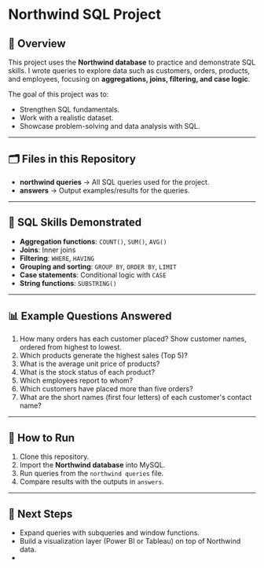 # Northwind SQL Project 

## 📌 Overview 
This project uses the **Northwind database** to practice and demonstrate SQL skills. 
I wrote queries to explore data such as customers, orders, products, and employees, focusing on **aggregations, joins, filtering, and case logic**. 

The goal of this project was to: 
- Strengthen SQL fundamentals. 
- Work with a realistic dataset. 
- Showcase problem-solving and data analysis with SQL. 

---

## 🗂️ Files in this Repository 
- **northwind queries** → All SQL queries used for the project. 
- **answers** → Output examples/results for the queries. 

---

## 🔑 SQL Skills Demonstrated 
- **Aggregation functions**: `COUNT()`, `SUM()`, `AVG()` 
- **Joins**: Inner joins 
- **Filtering**: `WHERE`, `HAVING` 
- **Grouping and sorting**: `GROUP BY`, `ORDER BY`, `LIMIT` 
- **Case statements**: Conditional logic with `CASE` 
- **String functions**: `SUBSTRING()` 

---

## 📊 Example Questions Answered 
1. How many orders has each customer placed? Show customer names, ordered from highest to lowest.
2. Which products generate the highest sales (Top 5)?
3. What is the average unit price of products? 
4. What is the stock status of each product?
5. Which employees report to whom?
6. Which customers have placed more than five orders?
7. What are the short names (first four letters) of each customer's contact name?

---

## 🚀 How to Run 
1. Clone this repository. 
2. Import the **Northwind database** into MySQL. 
3. Run queries from the `northwind queries` file. 
4. Compare results with the outputs in `answers`. 

---

## 📖 Next Steps 
- Expand queries with subqueries and window functions. 
- Build a visualization layer (Power BI or Tableau) on top of Northwind data.
- 
